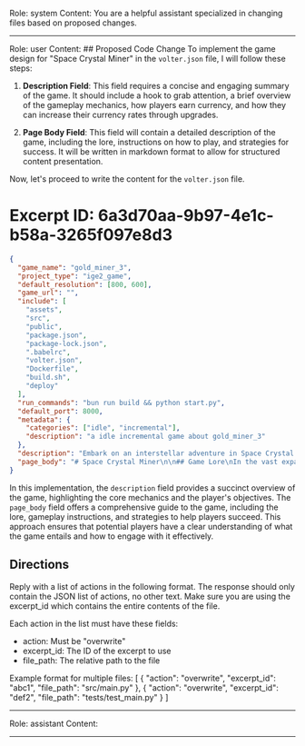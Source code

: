 Role: system
Content: You are a helpful assistant specialized in changing files based on proposed changes.
__________________
Role: user
Content: ## Proposed Code Change
To implement the game design for "Space Crystal Miner" in the `volter.json` file, I will follow these steps:

1. **Description Field**: This field requires a concise and engaging summary of the game. It should include a hook to grab attention, a brief overview of the gameplay mechanics, how players earn currency, and how they can increase their currency rates through upgrades.

2. **Page Body Field**: This field will contain a detailed description of the game, including the lore, instructions on how to play, and strategies for success. It will be written in markdown format to allow for structured content presentation.

Now, let's proceed to write the content for the `volter.json` file.

# Excerpt ID: 6a3d70aa-9b97-4e1c-b58a-3265f097e8d3
```json volter.json
{
  "game_name": "gold_miner_3",
  "project_type": "ige2_game",
  "default_resolution": [800, 600],
  "game_url": "",
  "include": [
    "assets",
    "src",
    "public",
    "package.json",
    "package-lock.json",
    ".babelrc",
    "volter.json",
    "Dockerfile",
    "build.sh",
    "deploy"
  ],
  "run_commands": "bun run build && python start.py",
  "default_port": 8000,
  "metadata": {
    "categories": ["idle", "incremental"],
    "description": "a idle incremental game about gold_miner_3"
  },
  "description": "Embark on an interstellar adventure in Space Crystal Miner! Watch as your automated drones mine precious crystals from asteroids and return them to your space station. Earn Space Crystals over time and strategically invest in upgrades to boost your mining efficiency. Increase your fleet, speed, and capacity to maximize your crystal collection!",
  "page_body": "# Space Crystal Miner\n\n## Game Lore\nIn the vast expanse of space, hidden among the stars, lie asteroids rich with valuable Space Crystals. As the commander of a futuristic mining operation, your mission is to harvest these crystals using a fleet of automated drones. The more crystals you collect, the more you can expand and enhance your mining capabilities.\n\n## How to Play\nSpace Crystal Miner is an idle/incremental game where your primary task is to manage and upgrade your mining operation. Drones automatically seek out and mine asteroids, returning with their cargo to the central space station. Your role is to oversee the operation and make strategic decisions to optimize your crystal collection.\n\n### Currency Accumulation\n- **Space Crystals**: Earned when drones deposit their mined crystals at the space station. The amount depends on the drone's carrying capacity.\n\n### Upgrades\n- **Number of Active Drones**: Increase the number of drones mining simultaneously.\n- **Drone Speed**: Boost the speed at which drones travel between asteroids and the station.\n- **Drone Cargo Capacity**: Enhance the amount of crystals each drone can carry per trip.\n- **Maximum Asteroids**: Allow more asteroids to appear at once, increasing mining opportunities.\n- **Asteroid Crystal Capacity**: Increase the number of crystals each asteroid contains.\n\n## Strategies\n- **Balance Your Upgrades**: Focus on a balanced approach to upgrading your drones and asteroid capacity to ensure a steady flow of crystals.\n- **Prioritize Speed and Capacity**: Early investments in speed and cargo capacity can significantly boost your crystal collection rate.\n- **Expand Your Fleet**: Increasing the number of active drones can exponentially grow your mining operation's efficiency.\n\nEmbark on this cosmic journey and become the ultimate Space Crystal Miner!"
}
```

In this implementation, the `description` field provides a succinct overview of the game, highlighting the core mechanics and the player's objectives. The `page_body` field offers a comprehensive guide to the game, including the lore, gameplay instructions, and strategies to help players succeed. This approach ensures that potential players have a clear understanding of what the game entails and how to engage with it effectively.

## Directions
Reply with a list of actions in the following format. The response should only contain the JSON list of actions, no other text.
Make sure you are using the excerpt_id which contains the entire contents of the file.

Each action in the list must have these fields:
- action: Must be "overwrite"
- excerpt_id: The ID of the excerpt to use
- file_path: The relative path to the file

Example format for multiple files:
[
    {
        "action": "overwrite",
        "excerpt_id": "abc1",
        "file_path": "src/main.py"
    },
    {
        "action": "overwrite",
        "excerpt_id": "def2",
        "file_path": "tests/test_main.py"
    }
]
__________________
Role: assistant
Content: 
__________________
